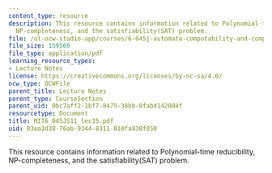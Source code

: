 ```yaml
---
content_type: resource
description: This resource contains information related to Polynomial-time reducibility,
  NP-completeness, and the satisfiability(SAT) problem.
file: /ol-ocw-studio-app/courses/6-045j-automata-computability-and-complexity-spring-2011/03ea1d3876ab93448311010fa938f050_MIT6_045JS11_lec15.pdf
file_size: 159569
file_type: application/pdf
learning_resource_types:
- Lecture Notes
license: https://creativecommons.org/licenses/by-nc-sa/4.0/
ocw_type: OCWFile
parent_title: Lecture Notes
parent_type: CourseSection
parent_uid: 0bc7aff2-1bf7-8475-38bb-8fabd142084f
resourcetype: Document
title: MIT6_045JS11_lec15.pdf
uid: 03ea1d38-76ab-9344-8311-010fa938f050
---
```

This resource contains information related to Polynomial-time reducibility, NP-completeness, and the satisfiability(SAT) problem.